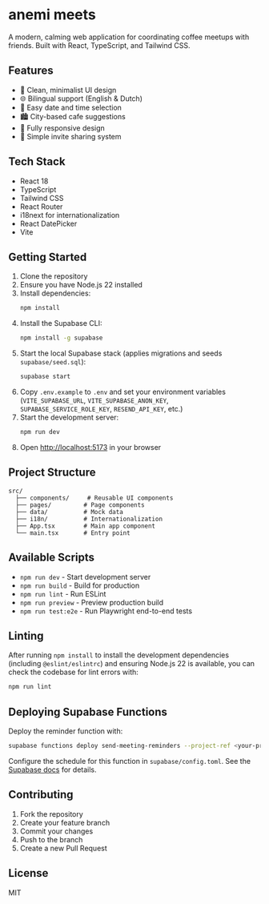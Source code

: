 # anemi meets

A modern, calming web application for coordinating coffee meetups with friends. Built with React, TypeScript, and Tailwind CSS.

## Features

- 🌿 Clean, minimalist UI design
- 🌐 Bilingual support (English & Dutch)
- 📅 Easy date and time selection
- 🏙️ City-based cafe suggestions
- 📱 Fully responsive design
- 🔗 Simple invite sharing system

## Tech Stack

- React 18
- TypeScript
- Tailwind CSS
- React Router
- i18next for internationalization
- React DatePicker
- Vite

## Getting Started

1. Clone the repository
2. Ensure you have Node.js 22 installed
3. Install dependencies:
   ```bash
   npm install
   ```
4. Install the Supabase CLI:
   ```bash
   npm install -g supabase
   ```
5. Start the local Supabase stack (applies migrations and seeds `supabase/seed.sql`):
   ```bash
   supabase start
   ```
6. Copy `.env.example` to `.env` and set your environment variables (`VITE_SUPABASE_URL`, `VITE_SUPABASE_ANON_KEY`, `SUPABASE_SERVICE_ROLE_KEY`, `RESEND_API_KEY`, etc.)
7. Start the development server:
   ```bash
   npm run dev
   ```
8. Open [http://localhost:5173](http://localhost:5173) in your browser

## Project Structure

```
src/
  ├── components/     # Reusable UI components
  ├── pages/         # Page components
  ├── data/          # Mock data
  ├── i18n/          # Internationalization
  ├── App.tsx        # Main app component
  └── main.tsx       # Entry point
```

## Available Scripts

- `npm run dev` - Start development server
- `npm run build` - Build for production
- `npm run lint` - Run ESLint
- `npm run preview` - Preview production build
- `npm run test:e2e` - Run Playwright end-to-end tests

## Linting

After running `npm install` to install the development dependencies (including
`@eslint/eslintrc`) and ensuring Node.js 22 is available, you can check the
codebase for lint errors with:

```bash
npm run lint
```

## Deploying Supabase Functions

Deploy the reminder function with:

```bash
supabase functions deploy send-meeting-reminders --project-ref <your-project-id> --no-verify-jwt
```

Configure the schedule for this function in `supabase/config.toml`. See the [Supabase docs](https://supabase.com/docs/guides/functions/schedule-functions) for details.

## Contributing

1. Fork the repository
2. Create your feature branch
3. Commit your changes
4. Push to the branch
5. Create a new Pull Request

## License

MIT

